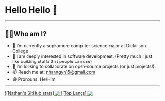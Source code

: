 # Hello Hello 👋

 <hr>
 
## 👨‍💻Who am I?

- 🔭 I’m currently a sophomore computer science major at Dickinson College
- 🌱 I am deeply interested in software development. (Pretty much I just like building stuffs that people can use)
- 👯 I’m looking to collaborate on open-source projects (or just projects!).
- 📫 Reach me at: nhanngyn15@gmail.com
- 😄 Pronouns: He/Him

<hr>

<a href="https://github.com/anuraghazra/github-readme-stats">
 ![Nathan's GitHub stats]
  <img align="center" src="https://github-readme-stats.vercel.app/api?username=nathang15&theme=rose_pine&show_icons=true&count_private=true" />
</a>
<a href="https://github.com/anuraghazra/convoychat">
 ![Top Langs]
  <img align="center" src="https://github-readme-stats.vercel.app/api/top-langs/?username=nathang15&theme=rose_pine&show_icons=true&count_private=true&layout=compact" />
</a>
